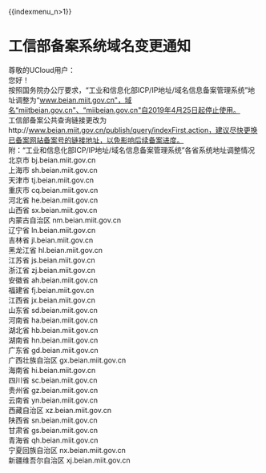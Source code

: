 {{indexmenu_n>1}}

# 工信部备案系统域名变更通知

尊敬的UCloud用户：  
您好！  
按照国务院办公厅要求，“工业和信息化部ICP/IP地址/域名信息备案管理系统”地址调整为“www.beian.miit.gov.cn"，域名“miitbeian.gov.cn"、“miibeian.gov.cn"自2019年4月25日起停止使用。  
工信部备案公共查询链接更改为http://www.beian.miit.gov.cn/publish/query/indexFirst.action，建议尽快更换已备案网站备案号的链接地址，以免影响后续备案进度。  
附：“工业和信息化部ICP/IP地址/域名信息备案管理系统”各省系统地址调整情况  
北京市 bj.beian.miit.gov.cn  
上海市 sh.beian.miit.gov.cn  
天津市 tj.beian.miit.gov.cn  
重庆市 cq.beian.miit.gov.cn  
河北省 he.beian.miit.gov.cn  
山西省 sx.beian.miit.gov.cn  
内蒙古自治区 nm.beian.miit.gov.cn  
辽宁省 ln.beian.miit.gov.cn  
吉林省 jl.beian.miit.gov.cn  
黑龙江省 hl.beian.miit.gov.cn  
江苏省 js.beian.miit.gov.cn  
浙江省 zj.beian.miit.gov.cn  
安徽省 ah.beian.miit.gov.cn  
福建省 fj.beian.miit.gov.cn  
江西省 jx.beian.miit.gov.cn  
山东省 sd.beian.miit.gov.cn  
河南省 ha.beian.miit.gov.cn  
湖北省 hb.beian.miit.gov.cn  
湖南省 hn.beian.miit.gov.cn  
广东省 gd.beian.miit.gov.cn  
广西壮族自治区 gx.beian.miit.gov.cn  
海南省 hi.beian.miit.gov.cn  
四川省 sc.beian.miit.gov.cn  
贵州省 gz.beian.miit.gov.cn  
云南省 yn.beian.miit.gov.cn  
西藏自治区 xz.beian.miit.gov.cn  
陕西省 sn.beian.miit.gov.cn  
甘肃省 gs.beian.miit.gov.cn  
青海省 qh.beian.miit.gov.cn  
宁夏回族自治区 nx.beian.miit.gov.cn  
新疆维吾尔自治区 xj.beian.miit.gov.cn
